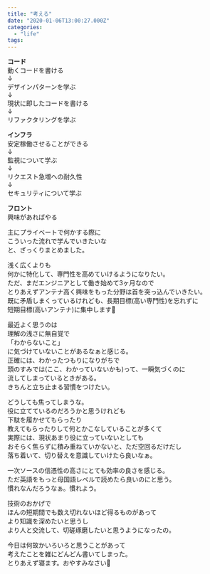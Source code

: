 ```yaml
---
title: "考える"
date: "2020-01-06T13:00:27.000Z"
categories: 
  - "life"
tags: 
---
```


**コード**  
動くコードを書ける  
↓  
デザインパターンを学ぶ  
↓  
現状に即したコードを書ける  
↓  
リファクタリングを学ぶ

**インフラ**  
安定稼働させることができる  
↓  
監視について学ぶ  
↓  
リクエスト急増への耐久性  
↓  
セキュリティについて学ぶ

**フロント**  
興味があればやる

主にプライベートで何かする際に  
こういった流れで学んでいきたいな  
と、ざっくりまとめました。

浅く広くよりも  
何かに特化して、専門性を高めていけるようになりたい。  
ただ、まだエンジニアとして働き始めて3ヶ月なので  
とりあえずアンテナ高く興味をもった分野は首を突っ込んでいきたい。  
既に矛盾しまくっているけれども、長期目標(高い専門性)を忘れずに  
短期目標(高いアンテナ)に集中します🙋

最近よく思うのは  
理解の浅さに無自覚で  
「わからないこと」  
に気づけていないことがあるなぁと感じる。  
正確には、わかったつもりになりがちで  
頭のすみでは(ここ、わかっていないかも)って、一瞬気づくのに  
流してしまっているときがある。  
きちんと立ち止まる習慣をつけたい。

どうしても焦ってしまうな。  
役に立てているのだろうかと思うけれども  
下駄を履かせてもらったり  
教えてもらったりして何とかこなしていることが多くて  
実際には、現状あまり役に立っていないとしても  
おそらく焦らずに積み重ねていかないと、ただ空回るだけだし  
落ち着いて、切り替えを意識していけたら良いなぁ。

一次ソースの信憑性の高さにとても効率の良さを感じる。  
ただ英語をもっと母国語レベルで読めたら良いのにと思う。  
慣れなんだろうなぁ。慣れよう。

技術のおかげで  
ほんの短期間でも数え切れないほど得るものがあって  
より知識を深めたいと思うし  
より人と交流して、切磋琢磨したいと思うようになったの。

今日は何故かいろいろと思うことがあって  
考えたことを雑にどんどん書いてしまった。  
とりあえず寝ます。おやすみなさい🐰

